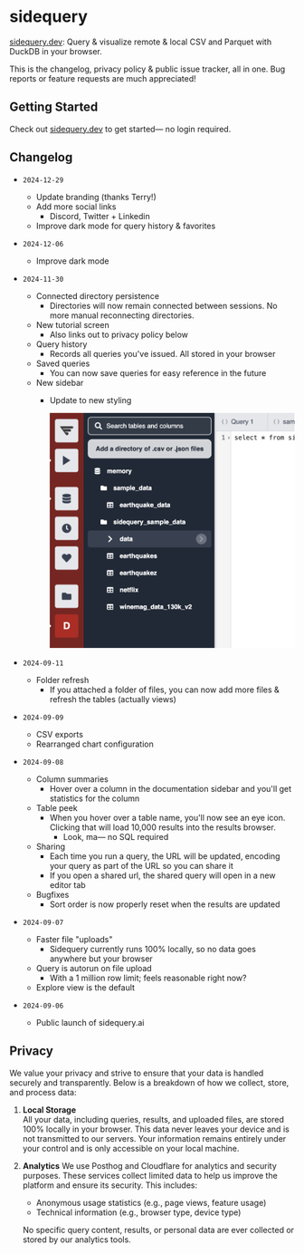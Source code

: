 # sidequery

[sidequery.dev](https://sidequery.dev): Query & visualize remote & local CSV and Parquet with DuckDB in your browser. 

This is the changelog, privacy policy & public issue tracker, all in one. Bug reports or feature requests are much appreciated!

## Getting Started
Check out [sidequery.dev](https://sidequery.dev) to get started— no login required. 

## Changelog
- `2024-12-29`
  - Update branding (thanks Terry!)
  - Add more social links
    - Discord, Twitter + Linkedin
  - Improve dark mode for query history & favorites

- `2024-12-06`
  - Improve dark mode

- `2024-11-30`

  - Connected directory persistence
    - Directories will now remain connected between sessions. No more manual reconnecting directories.
  - New tutorial screen
    - Also links out to privacy policy below
  - Query history
    - Records all queries you've issued. All stored in your browser
  - Saved queries
    - You can now save queries for easy reference in the future
  - New sidebar
    - Update to new styling

      <img src="new_sidebar_2024.png" alt="Sidebar 2024" width="600">

- `2024-09-11`
  - Folder refresh
    - If you attached a folder of files, you can now add more files & refresh the tables (actually views)

- `2024-09-09`
  - CSV exports
  - Rearranged chart configuration

- `2024-09-08`
  - Column summaries
    - Hover over a column in the documentation sidebar and you'll get statistics for the column
  - Table peek
    - When you hover over a table name, you'll now see an eye icon. Clicking that will load 10,000 results into the results browser.
      - Look, ma— no SQL required
  - Sharing
    - Each time you run a query, the URL will be updated, encoding your query as part of the URL so you can share it
    - If you open a shared url, the shared query will open in a new editor tab
  - Bugfixes
    - Sort order is now properly reset when the results are updated

- `2024-09-07`
  - Faster file "uploads"
    - Sidequery currently runs 100% locally, so no data goes anywhere but your browser
  - Query is autorun on file upload
    - With a 1 million row limit; feels reasonable right now?
  - Explore view is the default

- `2024-09-06`
  - Public launch of sidequery.ai

## Privacy

We value your privacy and strive to ensure that your data is handled securely and transparently. Below is a breakdown of how we collect, store, and process data:

1. **Local Storage**  
   All your data, including queries, results, and uploaded files, are stored 100% locally in your browser. This data never leaves your device and is not transmitted to our servers. Your information remains entirely under your control and is only accessible on your local machine.

2. **Analytics**
   We use Posthog and Cloudflare for analytics and security purposes. These services collect limited data to help us improve the platform and ensure its security. This includes:
   - Anonymous usage statistics (e.g., page views, feature usage)
   - Technical information (e.g., browser type, device type)

   No specific query content, results, or personal data are ever collected or stored by our analytics tools.

